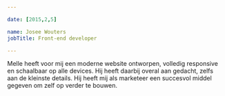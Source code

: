 ```yaml
---

date: [2015,2,5]

name: Josee Wouters
jobTitle: Front-end developer

---
```


Melle heeft voor mij een moderne website ontworpen, volledig responsive en schaalbaar op alle devices. Hij heeft daarbij overal aan gedacht, zelfs aan de kleinste details. Hij heeft mij als marketeer een succesvol middel gegeven om zelf op verder te bouwen.
